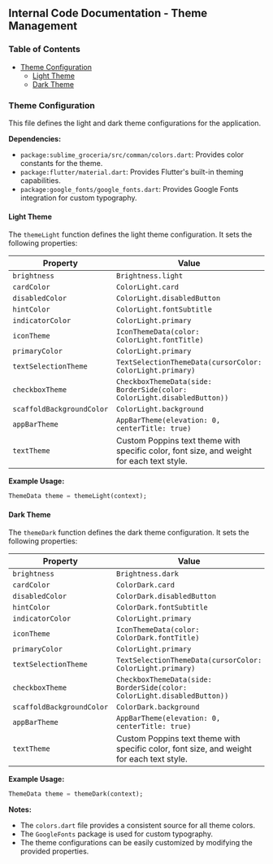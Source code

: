 ## Internal Code Documentation - Theme Management

### Table of Contents

* [Theme Configuration](#theme-configuration)
    * [Light Theme](#light-theme)
    * [Dark Theme](#dark-theme)

### Theme Configuration

This file defines the light and dark theme configurations for the application.

**Dependencies:**

* `package:sublime_groceria/src/comman/colors.dart`: Provides color constants for the theme.
* `package:flutter/material.dart`: Provides Flutter's built-in theming capabilities.
* `package:google_fonts/google_fonts.dart`: Provides Google Fonts integration for custom typography.

#### Light Theme

The `themeLight` function defines the light theme configuration. It sets the following properties:

| Property | Value |
|---|---|
| `brightness` | `Brightness.light` |
| `cardColor` | `ColorLight.card` |
| `disabledColor` | `ColorLight.disabledButton` |
| `hintColor` | `ColorLight.fontSubtitle` |
| `indicatorColor` | `ColorLight.primary` |
| `iconTheme` | `IconThemeData(color: ColorLight.fontTitle)` |
| `primaryColor` | `ColorLight.primary` |
| `textSelectionTheme` | `TextSelectionThemeData(cursorColor: ColorLight.primary)` |
| `checkboxTheme` | `CheckboxThemeData(side: BorderSide(color: ColorLight.disabledButton))` |
| `scaffoldBackgroundColor` | `ColorLight.background` |
| `appBarTheme` | `AppBarTheme(elevation: 0, centerTitle: true)` |
| `textTheme` | Custom Poppins text theme with specific color, font size, and weight for each text style. |

**Example Usage:**

```dart
ThemeData theme = themeLight(context);
```

#### Dark Theme

The `themeDark` function defines the dark theme configuration. It sets the following properties:

| Property | Value |
|---|---|
| `brightness` | `Brightness.dark` |
| `cardColor` | `ColorDark.card` |
| `disabledColor` | `ColorDark.disabledButton` |
| `hintColor` | `ColorDark.fontSubtitle` |
| `indicatorColor` | `ColorLight.primary` |
| `iconTheme` | `IconThemeData(color: ColorDark.fontTitle)` |
| `primaryColor` | `ColorLight.primary` |
| `textSelectionTheme` | `TextSelectionThemeData(cursorColor: ColorLight.primary)` |
| `checkboxTheme` | `CheckboxThemeData(side: BorderSide(color: ColorLight.disabledButton))` |
| `scaffoldBackgroundColor` | `ColorDark.background` |
| `appBarTheme` | `AppBarTheme(elevation: 0, centerTitle: true)` |
| `textTheme` | Custom Poppins text theme with specific color, font size, and weight for each text style. |

**Example Usage:**

```dart
ThemeData theme = themeDark(context);
```

**Notes:**

* The `colors.dart` file provides a consistent source for all theme colors.
* The `GoogleFonts` package is used for custom typography.
* The theme configurations can be easily customized by modifying the provided properties.